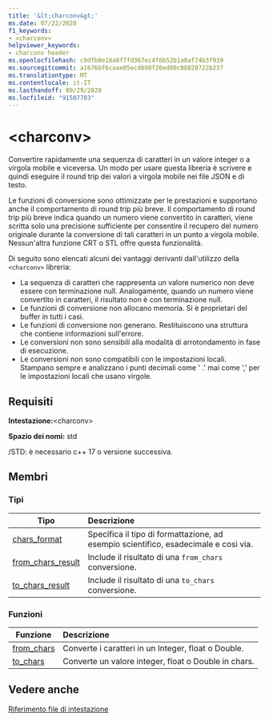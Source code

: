 ```yaml
---
title: '&lt;charconv&gt;'
ms.date: 07/22/2020
f1_keywords:
- <charconv>
helpviewer_keywords:
- charconv header
ms.openlocfilehash: c9dfb8e18a8f7fd367ec4f6b52b1a0af74b3f939
ms.sourcegitcommit: a1676bf6caae05ecd698f26ed80c08828722b237
ms.translationtype: MT
ms.contentlocale: it-IT
ms.lasthandoff: 09/29/2020
ms.locfileid: "91507703"
---
```

# <a name="ltcharconvgt"></a>&lt;charconv&gt;

Convertire rapidamente una sequenza di caratteri in un valore integer o a virgola mobile e viceversa.
Un modo per usare questa libreria è scrivere e quindi eseguire il round trip dei valori a virgola mobile nei file JSON e di testo.

Le funzioni di conversione sono ottimizzate per le prestazioni e supportano anche il comportamento di round trip più breve. Il comportamento di round trip più breve indica quando un numero viene convertito in caratteri, viene scritta solo una precisione sufficiente per consentire il recupero del numero originale durante la conversione di tali caratteri in un punto a virgola mobile. Nessun'altra funzione CRT o STL offre questa funzionalità.

Di seguito sono elencati alcuni dei vantaggi derivanti dall'utilizzo della `<charconv>` libreria:

- La sequenza di caratteri che rappresenta un valore numerico non deve essere con terminazione null. Analogamente, quando un numero viene convertito in caratteri, il risultato non è con terminazione null.
- Le funzioni di conversione non allocano memoria. Si è proprietari del buffer in tutti i casi.
- Le funzioni di conversione non generano. Restituiscono una struttura che contiene informazioni sull'errore.
- Le conversioni non sono sensibili alla modalità di arrotondamento in fase di esecuzione.
- Le conversioni non sono compatibili con le impostazioni locali. Stampano sempre e analizzano i punti decimali come ' .' mai come ',' per le impostazioni locali che usano virgole.

## <a name="requirements"></a>Requisiti

**Intestazione:**\<charconv>

**Spazio dei nomi:** std

/STD: è necessario c++ 17 o versione successiva.

## <a name="members"></a>Membri

### <a name="types"></a>Tipi

| Tipo | Descrizione |
|-|:-|
| [chars_format](chars-format-class.md) | Specifica il tipo di formattazione, ad esempio scientifico, esadecimale e così via. |
| [from_chars_result](from-chars-result-structure.md) | Include il risultato di una `from_chars` conversione. |
| [to_chars_result](to-chars-result-structure.md) | Include il risultato di una `to_chars` conversione. |

### <a name="functions"></a>Funzioni

| Funzione | Descrizione |
|-|:-|
| [from_chars](charconv-functions.md#from_chars) | Converte i caratteri in un Integer, float o Double. |
| [to_chars](charconv-functions.md#to_chars)| Converte un valore integer, float o Double in chars. |

## <a name="see-also"></a>Vedere anche

[Riferimento file di intestazione](cpp-standard-library-header-files.md)
